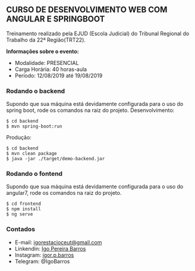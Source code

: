## CURSO DE DESENVOLVIMENTO WEB COM ANGULAR E SPRINGBOOT

Treinamento realizado pela EJUD (Escola Judicial) do Tribunal Regional do Trabalho da 22ª Região(TRT22).

**Informações sobre o evento:**
 * Modalidade: PRESENCIAL
 * Carga Horária: 40 horas-aula
 * Período: 12/08/2019 até 19/08/2019

### Rodando o backend
Supondo que sua máquina está devidamente configurada para o uso do spring boot, rode os comandos na raiz do projeto.
Desenvolvimento:
```
$ cd backend
$ mvn spring-boot:run

```

Produção:
```
$ cd backend
$ mvn clean package
$ java -jar ./target/demo-backend.jar

```

### Rodando o fontend
Supondo que sua máquina está devidamente configurada para o uso do angular7, rode os comandos na raiz do projeto.
```
$ cd frontend
$ npm install
$ ng serve

```

### Contados
* E-mail: igorestacioceut@gmail.com
* Linkendin: [Igo Pereira Barros](https://www.linkedin.com/in/igo-pereira-barros-developer/)
* Instagram: [igor.p.barros](https://www.instagram.com/igor.p.barros/)
* Telegram: @IgoBarros
